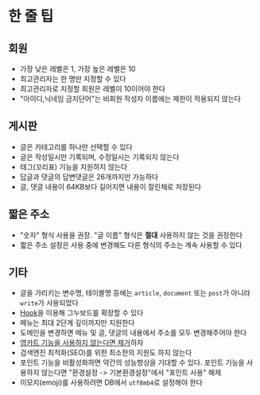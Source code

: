 # 한 줄 팁

## 회원

- 가장 낮은 레벨은 1, 가장 높은 레벨은 10
- 최고관리자는 한 명만 지정할 수 있다
- 최고관리자로 지정할 회원은 레벨이 10이어야 한다
- "아이디,닉네임 금지단어"는 비회원 작성자 이름에는 제한이 적용되지 않는다

## 게시판

- 글은 카테고리를 하나만 선택할 수 있다
- 글은 작성일시만 기록되며, 수정일시는 기록되지 않는다
- 태그(꼬리표) 기능을 지원하지 않는다
- 답글과 댓글의 답변댓글은 26개까지만 가능하다
- 글, 댓글 내용이 64KB보다 길어지면 내용이 잘린채로 저장된다

## 짧은 주소

- "숫자" 형식 사용을 권장. "글 이름" 형식은 **절대** 사용하지 않는 것을 권장한다
- 짧은 주소 설정은 사용 중에 변경해도 다른 형식의 주소는 계속 사용할 수 있다

## 기타

- 글을 가리키는 변수명, 테이블명 등에는 `article`, `document` 또는 `post`가 아니라 `write`가 사용되었다
- [Hook](/developers/hook)을 이용해 그누보드를 확장할 수 있다
- 메뉴는 최대 2단계 깊이까지만 지원한다
- 도메인을 변경하면 메뉴 및 글, 댓글의 내용에서 주소를 모두 변경해주어야 한다
- [영카트 기능을 사용하지 않는다면 제거](/gnuboard/config.html#미사용-영카트-제거)하자
- 검색엔진 최적화(SEO)를 위한 최소한의 지원도 하지 않는다
- 포인트 기능을 비활성화하면 약간의 성능향상을 기대할 수 있다. 포인트 기능을 사용하지 않는다면 "환경설정 -> 기본환경설정"에서 "포인트 사용" 해제
- 이모지(emoji)를 사용하려면 DB에서 `utf8mb4`로 설정해야 한다
